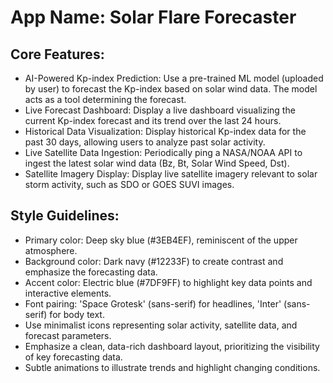 # **App Name**: Solar Flare Forecaster

## Core Features:

- AI-Powered Kp-index Prediction: Use a pre-trained ML model (uploaded by user) to forecast the Kp-index based on solar wind data. The model acts as a tool determining the forecast.
- Live Forecast Dashboard: Display a live dashboard visualizing the current Kp-index forecast and its trend over the last 24 hours.
- Historical Data Visualization: Display historical Kp-index data for the past 30 days, allowing users to analyze past solar activity.
- Live Satellite Data Ingestion: Periodically ping a NASA/NOAA API to ingest the latest solar wind data (Bz, Bt, Solar Wind Speed, Dst).
- Satellite Imagery Display: Display live satellite imagery relevant to solar storm activity, such as SDO or GOES SUVI images.

## Style Guidelines:

- Primary color: Deep sky blue (#3EB4EF), reminiscent of the upper atmosphere.
- Background color: Dark navy (#12233F) to create contrast and emphasize the forecasting data.
- Accent color: Electric blue (#7DF9FF) to highlight key data points and interactive elements.
- Font pairing: 'Space Grotesk' (sans-serif) for headlines, 'Inter' (sans-serif) for body text.
- Use minimalist icons representing solar activity, satellite data, and forecast parameters.
- Emphasize a clean, data-rich dashboard layout, prioritizing the visibility of key forecasting data.
- Subtle animations to illustrate trends and highlight changing conditions.